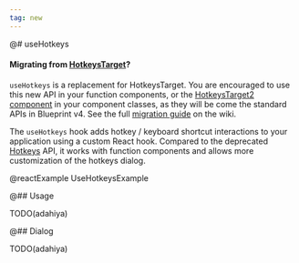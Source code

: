 ```yaml
---
tag: new
---
```


@# useHotkeys

<div class="@ns-callout @ns-intent-primary @ns-icon-info-sign">
    <h4 class="@ns-heading">

Migrating from [HotkeysTarget](#core/components/hotkeys)?

</h4>

`useHotkeys` is a replacement for HotkeysTarget. You are encouraged to use this new API in your function
components, or the [HotkeysTarget2 component](#core/components/hotkeys-target2) in your component classes,
as they will be come the standard APIs in Blueprint v4. See the full
[migration guide](https://github.com/palantir/blueprint/wiki/useHotkeys-migration) on the wiki.

</div>

The `useHotkeys` hook adds hotkey / keyboard shortcut interactions to your application using a custom React hook.
Compared to the deprecated [Hotkeys](#core/components/hotkeys) API, it works with function components and allows
more customization of the hotkeys dialog.

@reactExample UseHotkeysExample

@## Usage

TODO(adahiya)

@## Dialog

TODO(adahiya)
